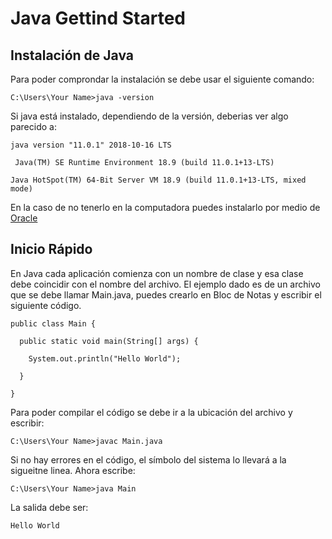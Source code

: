 # Java Gettind Started
## Instalación de Java
Para poder comprondar la instalación se debe usar el siguiente comando:

``` C:\Users\Your Name>java -version ``` 

Si java está instalado, dependiendo de la versión, deberias ver algo parecido a:

``` java version "11.0.1" 2018-10-16 LTS ``` 


``` Java(TM) SE Runtime Environment 18.9 (build 11.0.1+13-LTS)``` 


``` Java HotSpot(TM) 64-Bit Server VM 18.9 (build 11.0.1+13-LTS, mixed mode) ```

En la caso de no tenerlo en la computadora puedes instalarlo por medio de [Oracle](https://www.w3schools.com/java/java_getstarted.asp)
## Inicio Rápido
En Java cada aplicación comienza con un nombre de clase y esa clase debe coincidir con el nombre del archivo.
El ejemplo dado es de un archivo que se debe llamar Main.java, puedes crearlo en Bloc de Notas y escribir el siguiente código.


```public class Main {``` 

```  public static void main(String[] args) {``` 

```    System.out.println("Hello World");``` 

```  }``` 

```}```

Para poder compilar el código se debe ir a la ubicación del archivo y escribir:


``` C:\Users\Your Name>javac Main.java ```

Si no hay errores en el código, el símbolo del sistema lo llevará a la sigueitne linea. Ahora escribe:

``` C:\Users\Your Name>java Main ```

La salida debe ser:

``` Hello World ``` 
